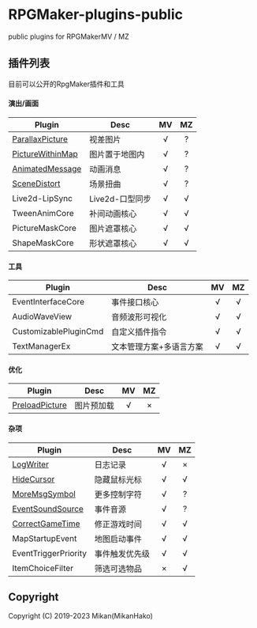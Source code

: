 # RPGMaker-plugins-public
public plugins for RPGMakerMV / MZ  


## 插件列表
目前可以公开的RpgMaker插件和工具  

#### 演出/画面
| Plugin | Desc | MV | MZ |
| ---- | ---- | :--: | :--: |
| [ParallaxPicture](plugins/ParallaxPicture) | 视差图片 | √ | ? |
| [PictureWithinMap](plugins/PictureWithinMap) | 图片置于地图内 | √ | ? |
| [AnimatedMessage](plugins/AnimatedMessage) | 动画消息 | √ | ? |
| [SceneDistort](plugins/SceneDistort) | 场景扭曲 | √ | ? |
| Live2d-LipSync | Live2d-口型同步 | √ | √ |
| TweenAnimCore | 补间动画核心 | √ | √ |
| PictureMaskCore | 图片遮罩核心 | √ | √ |
| ShapeMaskCore | 形状遮罩核心 | √ | √ |

#### 工具
| Plugin | Desc | MV | MZ |
| ---- | ---- | :--: | :--: |
| EventInterfaceCore | 事件接口核心 | √ | √ |
| AudioWaveView | 音频波形可视化 | √ | √ |
| CustomizablePluginCmd | 自定义插件指令 | √ | √ |
| TextManagerEx | 文本管理方案+多语言方案 | √ | √ |

#### 优化
| Plugin | Desc | MV | MZ |
| ------ | ---- | :--------: | :--------: |
| [PreloadPicture](plugins/PreloadPicture) | 图片预加载 | √ | × |

#### 杂项
| Plugin | Desc | MV | MZ |
| ---- | ---- | :--: | :--: |
| [LogWriter](plugins/LogWriter) | 日志记录 | √ | × |
| [HideCursor](plugins/HideCursor) | 隐藏鼠标光标 | √ | √ |
| [MoreMsgSymbol](plugins/MoreMsgSymbol) | 更多控制字符 | √ | ? |
| [EventSoundSource](plugins/EventSoundSource) | 事件音源 | √ | ? |
| [CorrectGameTime](plugins/CorrectGameTime) | 修正游戏时间 | √ | √ |
| MapStartupEvent | 地图启动事件 | √ | √ |
| EventTriggerPriority | 事件触发优先级 | √ | √ |
| ItemChoiceFilter | 筛选可选物品 | × | √ |

## Copyright
Copyright (C) 2019-2023 Mikan(MikanHako)  
